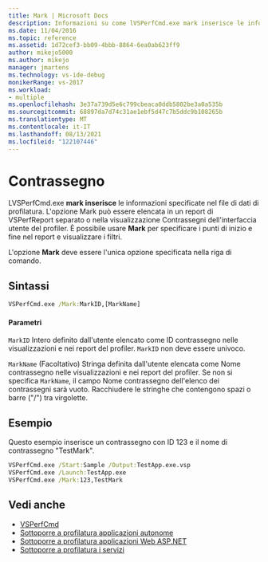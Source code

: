 ```yaml
---
title: Mark | Microsoft Docs
description: Informazioni su come lVSPerfCmd.exe mark inserisce le informazioni specificate nel file di dati di profilatura.
ms.date: 11/04/2016
ms.topic: reference
ms.assetid: 1d72cef3-bb09-4bbb-8864-6ea0ab623ff9
author: mikejo5000
ms.author: mikejo
manager: jmartens
ms.technology: vs-ide-debug
monikerRange: vs-2017
ms.workload:
- multiple
ms.openlocfilehash: 3e37a739d5e6c799cbeaca0ddb5802be3a0a535b
ms.sourcegitcommit: 68897da7d74c31ae1ebf5d47c7b5ddc9b108265b
ms.translationtype: MT
ms.contentlocale: it-IT
ms.lasthandoff: 08/13/2021
ms.locfileid: "122107446"
---
```

# <a name="mark"></a>Contrassegno
LVSPerfCmd.exe **mark inserisce** le informazioni specificate nel file di dati di profilatura. L'opzione Mark può essere elencata in un report di VSPerfReport separato o nella visualizzazione Contrassegni dell'interfaccia utente del profiler. È possibile usare **Mark** per specificare i punti di inizio e fine nel report e visualizzare i filtri.

 L'opzione **Mark** deve essere l'unica opzione specificata nella riga di comando.

## <a name="syntax"></a>Sintassi

```cmd
VSPerfCmd.exe /Mark:MarkID,[MarkName]
```

#### <a name="parameters"></a>Parametri
 `MarkID` Intero definito dall'utente elencato come ID contrassegno nelle visualizzazioni e nei report del profiler. `MarkID` non deve essere univoco.

 `MarkName` (Facoltativo) Stringa definita dall'utente elencata come Nome contrassegno nelle visualizzazioni e nei report del profiler. Se non si specifica `MarkName`, il campo Nome contrassegno dell'elenco dei contrassegni sarà vuoto. Racchiudere le stringhe che contengono spazi o barre ("/") tra virgolette.

## <a name="example"></a>Esempio
 Questo esempio inserisce un contrassegno con ID 123 e il nome di contrassegno "TestMark".

```cmd
VSPerfCmd.exe /Start:Sample /Output:TestApp.exe.vsp
VSPerfCmd.exe /Launch:TestApp.exe
VSPerfCmd.exe /Mark:123,TestMark
```

## <a name="see-also"></a>Vedi anche
- [VSPerfCmd](../profiling/vsperfcmd.md)
- [Sottoporre a profilatura applicazioni autonome](../profiling/command-line-profiling-of-stand-alone-applications.md)
- [Sottoporre a profilatura applicazioni Web ASP.NET](../profiling/command-line-profiling-of-aspnet-web-applications.md)
- [Sottoporre a profilatura i servizi](../profiling/command-line-profiling-of-services.md)
